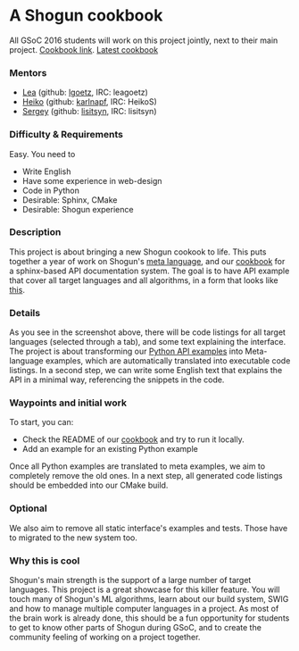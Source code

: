 # A Shogun cookbook

All GSoC 2016 students will work on this project jointly, next to their main project.
[Cookbook link](https://github.com/shogun-toolbox/shogun/tree/develop/doc/cookbook). 
[Latest cookbook](http://shogun.ml/cookbook/latest/)

### Mentors
 * [Lea](Lea%20Goetz) (github: [lgoetz](https://github.com/lgoetz), IRC: leagoetz)
 * [Heiko](Heiko%20Strathmann) (github: [karlnapf](https://github.com/karlnapf), IRC: HeikoS)
 * [Sergey](Sergey%20Lisitsyn) (github: [lisitsyn](https://github.com/lisitsyn), IRC: lisitsyn)

### Difficulty & Requirements
Easy. You need to
 * Write English
 * Have some experience in web-design
 * Code in Python
 * Desirable: Sphinx, CMake
 * Desirable: Shogun experience

### Description
This project is about bringing a new Shogun cookook to life. This puts together a year of work on Shogun's [meta language](https://github.com/shogun-toolbox/shogun/wiki/Example_Generation), and our [cookbook](https://github.com/shogun-toolbox/shogun/tree/develop/doc/sphinx) for a sphinx-based API documentation system. The goal is to have API example that cover all target languages and all algorithms, in a form that looks like [this](http://shogun.ml/cookbook/latest/).



### Details
As you see in the screenshot above, there will be code listings for all target languages (selected through a tab), and some text explaining the interface. The project is about transforming our [Python API examples](https://github.com/shogun-toolbox/shogun/tree/develop/examples/undocumented/python_modular) into Meta-language examples, which are automatically translated into executable code listings. In a second step, we can write some English text that explains the API in a minimal way, referencing the snippets in the code.

### Waypoints and initial work
To start, you can:

 * Check the README of our [cookbook](https://github.com/shogun-toolbox/shogun/tree/develop/doc/cookbook) and try to run it locally.
 * Add an example for an existing Python example

Once all Python examples are translated to meta examples, we aim to completely remove the old ones. In a next step, all generated code listings should be embedded into our CMake build.

### Optional
We also aim to remove all static interface's examples and tests. Those have to migrated to the new system too.

### Why this is cool
Shogun's main strength is the support of a large number of target languages. This project is a great showcase for this killer feature. You will touch many of Shogun's ML algorithms, learn about our build system, SWIG and how to manage  multiple computer languages in a project. As most of the brain work is already done, this should be a fun opportunity for students to get to know other parts of Shogun during GSoC, and to create the community feeling of working on a project together.